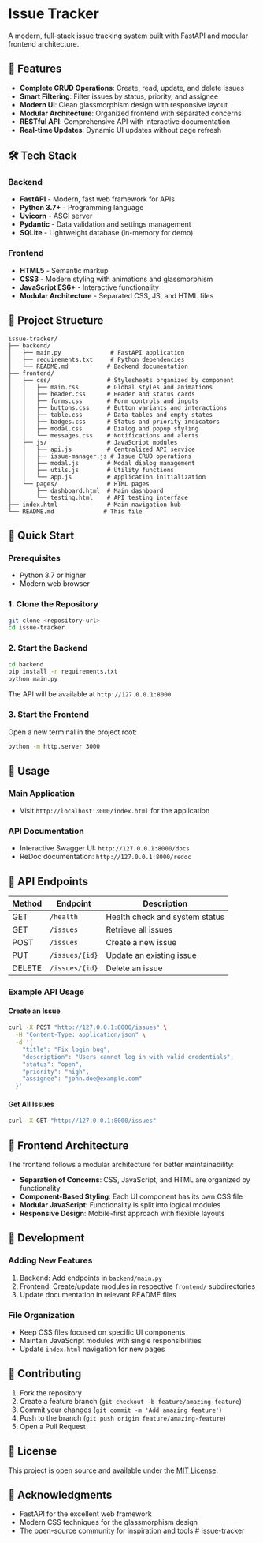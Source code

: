 # Issue Tracker

A modern, full-stack issue tracking system built with FastAPI and modular frontend architecture.

## 🚀 Features

- **Complete CRUD Operations**: Create, read, update, and delete issues
- **Smart Filtering**: Filter issues by status, priority, and assignee
- **Modern UI**: Clean glassmorphism design with responsive layout
- **Modular Architecture**: Organized frontend with separated concerns
- **RESTful API**: Comprehensive API with interactive documentation
- **Real-time Updates**: Dynamic UI updates without page refresh

## 🛠️ Tech Stack

### Backend

- **FastAPI** - Modern, fast web framework for APIs
- **Python 3.7+** - Programming language
- **Uvicorn** - ASGI server
- **Pydantic** - Data validation and settings management
- **SQLite** - Lightweight database (in-memory for demo)

### Frontend

- **HTML5** - Semantic markup
- **CSS3** - Modern styling with animations and glassmorphism
- **JavaScript ES6+** - Interactive functionality
- **Modular Architecture** - Separated CSS, JS, and HTML files

## 📁 Project Structure

```
issue-tracker/
├── backend/
│   ├── main.py              # FastAPI application
│   ├── requirements.txt     # Python dependencies
│   └── README.md           # Backend documentation
├── frontend/
│   ├── css/                # Stylesheets organized by component
│   │   ├── main.css        # Global styles and animations
│   │   ├── header.css      # Header and status cards
│   │   ├── forms.css       # Form controls and inputs
│   │   ├── buttons.css     # Button variants and interactions
│   │   ├── table.css       # Data tables and empty states
│   │   ├── badges.css      # Status and priority indicators
│   │   ├── modal.css       # Dialog and popup styling
│   │   └── messages.css    # Notifications and alerts
│   ├── js/                 # JavaScript modules
│   │   ├── api.js          # Centralized API service
│   │   ├── issue-manager.js # Issue CRUD operations
│   │   ├── modal.js        # Modal dialog management
│   │   ├── utils.js        # Utility functions
│   │   └── app.js          # Application initialization
│   └── pages/              # HTML pages
│       ├── dashboard.html  # Main dashboard
│       └── testing.html    # API testing interface
├── index.html              # Main navigation hub
└── README.md              # This file
```

## 🚀 Quick Start

### Prerequisites

- Python 3.7 or higher
- Modern web browser

### 1. Clone the Repository

```bash
git clone <repository-url>
cd issue-tracker
```

### 2. Start the Backend

```bash
cd backend
pip install -r requirements.txt
python main.py
```

The API will be available at `http://127.0.0.1:8000`

### 3. Start the Frontend

Open a new terminal in the project root:

```bash
python -m http.server 3000
```

## 📖 Usage

### Main Application

- Visit `http://localhost:3000/index.html` for the application

### API Documentation

- Interactive Swagger UI: `http://127.0.0.1:8000/docs`
- ReDoc documentation: `http://127.0.0.1:8000/redoc`

## 🔗 API Endpoints

| Method | Endpoint       | Description                    |
| ------ | -------------- | ------------------------------ |
| GET    | `/health`      | Health check and system status |
| GET    | `/issues`      | Retrieve all issues            |
| POST   | `/issues`      | Create a new issue             |
| PUT    | `/issues/{id}` | Update an existing issue       |
| DELETE | `/issues/{id}` | Delete an issue                |

### Example API Usage

#### Create an Issue

```bash
curl -X POST "http://127.0.0.1:8000/issues" \
  -H "Content-Type: application/json" \
  -d '{
    "title": "Fix login bug",
    "description": "Users cannot log in with valid credentials",
    "status": "open",
    "priority": "high",
    "assignee": "john.doe@example.com"
  }'
```

#### Get All Issues

```bash
curl -X GET "http://127.0.0.1:8000/issues"
```

## 🎨 Frontend Architecture

The frontend follows a modular architecture for better maintainability:

- **Separation of Concerns**: CSS, JavaScript, and HTML are organized by functionality
- **Component-Based Styling**: Each UI component has its own CSS file
- **Modular JavaScript**: Functionality is split into logical modules
- **Responsive Design**: Mobile-first approach with flexible layouts

## 🚀 Development

### Adding New Features

1. Backend: Add endpoints in `backend/main.py`
2. Frontend: Create/update modules in respective `frontend/` subdirectories
3. Update documentation in relevant README files

### File Organization

- Keep CSS files focused on specific UI components
- Maintain JavaScript modules with single responsibilities
- Update `index.html` navigation for new pages

## 🤝 Contributing

1. Fork the repository
2. Create a feature branch (`git checkout -b feature/amazing-feature`)
3. Commit your changes (`git commit -m 'Add amazing feature'`)
4. Push to the branch (`git push origin feature/amazing-feature`)
5. Open a Pull Request

## 📄 License

This project is open source and available under the [MIT License](LICENSE).

## 🙏 Acknowledgments

- FastAPI for the excellent web framework
- Modern CSS techniques for the glassmorphism design
- The open-source community for inspiration and tools
#   i s s u e - t r a c k e r  
 